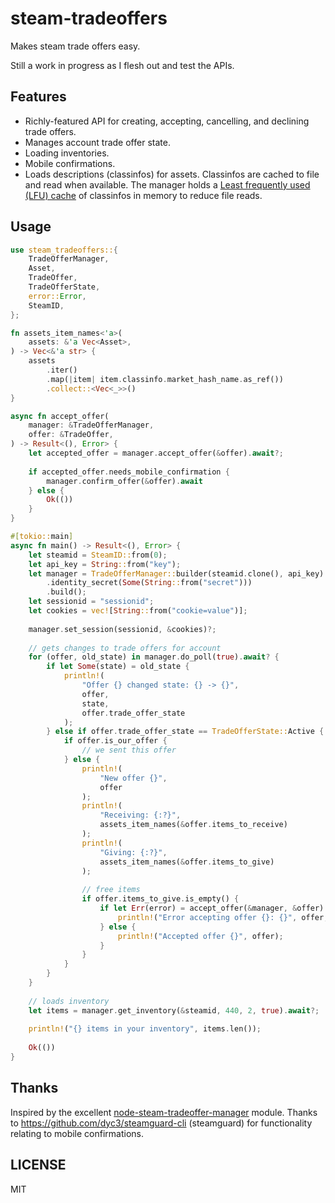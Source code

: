 # steam-tradeoffers

Makes steam trade offers easy.

Still a work in progress as I flesh out and test the APIs.

## Features
- Richly-featured API for creating, accepting, cancelling, and declining trade offers.
- Manages account trade offer state.
- Loading inventories.
- Mobile confirmations.
- Loads descriptions (classinfos) for assets. Classinfos are cached to file and read when available. The manager holds a [Least frequently used (LFU) cache](https://en.wikipedia.org/wiki/Least_frequently_used) of classinfos in memory to reduce file reads.

## Usage
```rs
use steam_tradeoffers::{
    TradeOfferManager,
    Asset,
    TradeOffer,
    TradeOfferState,
    error::Error,
    SteamID,
};

fn assets_item_names<'a>(
    assets: &'a Vec<Asset>,
) -> Vec<&'a str> {
    assets
        .iter()
        .map(|item| item.classinfo.market_hash_name.as_ref())
        .collect::<Vec<_>>()
}

async fn accept_offer(
    manager: &TradeOfferManager,
    offer: &TradeOffer,
) -> Result<(), Error> {
    let accepted_offer = manager.accept_offer(&offer).await?;
    
    if accepted_offer.needs_mobile_confirmation {
        manager.confirm_offer(&offer).await
    } else {
        Ok(())
    }
}

#[tokio::main]
async fn main() -> Result<(), Error> {
    let steamid = SteamID::from(0);
    let api_key = String::from("key");
    let manager = TradeOfferManager::builder(steamid.clone(), api_key)
        .identity_secret(Some(String::from("secret")))
        .build();
    let sessionid = "sessionid";
    let cookies = vec![String::from("cookie=value")];
    
    manager.set_session(sessionid, &cookies)?;
    
    // gets changes to trade offers for account
    for (offer, old_state) in manager.do_poll(true).await? {
        if let Some(state) = old_state {
            println!(
                "Offer {} changed state: {} -> {}",
                offer,
                state,
                offer.trade_offer_state
            );
        } else if offer.trade_offer_state == TradeOfferState::Active {
            if offer.is_our_offer {
                // we sent this offer
            } else {
                println!(
                    "New offer {}",
                    offer
                );
                println!(
                    "Receiving: {:?}",
                    assets_item_names(&offer.items_to_receive)
                );
                println!(
                    "Giving: {:?}",
                    assets_item_names(&offer.items_to_give)
                );
                
                // free items
                if offer.items_to_give.is_empty() {
                    if let Err(error) = accept_offer(&manager, &offer).await {
                        println!("Error accepting offer {}: {}", offer, error);
                    } else {
                        println!("Accepted offer {}", offer);
                    }
                }
            }
        }
    }
    
    // loads inventory
    let items = manager.get_inventory(&steamid, 440, 2, true).await?;
    
    println!("{} items in your inventory", items.len());
    
    Ok(())
}
```

## Thanks

Inspired by the excellent [node-steam-tradeoffer-manager](https://github.com/DoctorMcKay/node-steam-tradeoffer-manager) module. Thanks to https://github.com/dyc3/steamguard-cli (steamguard) for functionality relating to mobile confirmations.

## LICENSE

MIT